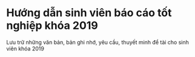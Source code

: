 # Hướng dẫn sinh viên báo cáo tốt nghiệp khóa 2019
Lưu trữ những văn bản, bản ghi nhớ, yêu cầu, thuyết minh để tài cho sinh viên khóa 2019
